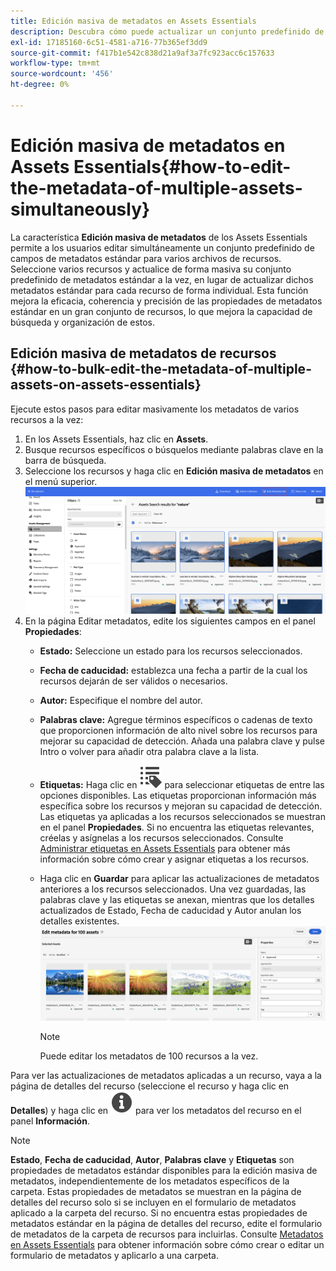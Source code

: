 ```yaml
---
title: Edición masiva de metadatos en Assets Essentials
description: Descubra cómo puede actualizar un conjunto predefinido de campos de metadatos estándar para varios recursos disponibles simultáneamente en Assets Essentials.
exl-id: 17185160-6c51-4581-a716-77b365ef3dd9
source-git-commit: f417b1e542c838d21a9af3a7fc923acc6c157633
workflow-type: tm+mt
source-wordcount: '456'
ht-degree: 0%

---
```


# Edición masiva de metadatos en Assets Essentials{#how-to-edit-the-metadata-of-multiple-assets-simultaneously}

La característica **Edición masiva de metadatos** de los Assets Essentials permite a los usuarios editar simultáneamente un conjunto predefinido de campos de metadatos estándar para varios archivos de recursos. Seleccione varios recursos y actualice de forma masiva su conjunto predefinido de metadatos estándar a la vez, en lugar de actualizar dichos metadatos estándar para cada recurso de forma individual. Esta función mejora la eficacia, coherencia y precisión de las propiedades de metadatos estándar en un gran conjunto de recursos, lo que mejora la capacidad de búsqueda y organización de estos.

## Edición masiva de metadatos de recursos {#how-to-bulk-edit-the-metadata-of-multiple-assets-on-assets-essentials}

Ejecute estos pasos para editar masivamente los metadatos de varios recursos a la vez:

1. En los Assets Essentials, haz clic en **Assets**.
1. Busque recursos específicos o búsquelos mediante palabras clave en la barra de búsqueda.
1. Seleccione los recursos y haga clic en **Edición masiva de metadatos** en el menú superior.
   ![editar metadatos en lote](/help/using/assets/bulk-metadata-edit1.png)
1. En la página Editar metadatos, edite los siguientes campos en el panel **Propiedades**:
   * **Estado:** Seleccione un estado para los recursos seleccionados.
   * **Fecha de caducidad:** establezca una fecha a partir de la cual los recursos dejarán de ser válidos o necesarios.
   * **Autor:** Especifique el nombre del autor.
   * **Palabras clave:** Agregue términos específicos o cadenas de texto que proporcionen información de alto nivel sobre los recursos para mejorar su capacidad de detección. Añada una palabra clave y pulse Intro o volver para añadir otra palabra clave a la lista.
   * **Etiquetas:** Haga clic en ![icono de etiquetas](/help/using/assets/tags-icon.svg) para seleccionar etiquetas de entre las opciones disponibles. Las etiquetas proporcionan información más específica sobre los recursos y mejoran su capacidad de detección. Las etiquetas ya aplicadas a los recursos seleccionados se muestran en el panel **Propiedades**. Si no encuentra las etiquetas relevantes, créelas y asígnelas a los recursos seleccionados. Consulte [Administrar etiquetas en Assets Essentials](/help/using/tagging-management.md) para obtener más información sobre cómo crear y asignar etiquetas a los recursos.
   * Haga clic en **Guardar** para aplicar las actualizaciones de metadatos anteriores a los recursos seleccionados. Una vez guardadas, las palabras clave y las etiquetas se anexan, mientras que los detalles actualizados de Estado, Fecha de caducidad y Autor anulan los detalles existentes.
     ![save-bulk-metadata-edit-properties](/help/using/assets/save-bulk-metadata-edit-properties2.png)

     >[!NOTE]
     >
     >Puede editar los metadatos de 100 recursos a la vez.

Para ver las actualizaciones de metadatos aplicadas a un recurso, vaya a la página de detalles del recurso (seleccione el recurso y haga clic en **Detalles**) y haga clic en ![](/help/using/assets/info-icon-solid-black.svg) para ver los metadatos del recurso en el panel **Información**.

>[!NOTE]
>
>**Estado**, **Fecha de caducidad**, **Autor**, **Palabras clave** y **Etiquetas** son propiedades de metadatos estándar disponibles para la edición masiva de metadatos, independientemente de los metadatos específicos de la carpeta. Estas propiedades de metadatos se muestran en la página de detalles del recurso solo si se incluyen en el formulario de metadatos aplicado a la carpeta del recurso. Si no encuentra estas propiedades de metadatos estándar en la página de detalles del recurso, edite el formulario de metadatos de la carpeta de recursos para incluirlas. Consulte [Metadatos en Assets Essentials](/help/using/metadata.md) para obtener información sobre cómo crear o editar un formulario de metadatos y aplicarlo a una carpeta.
